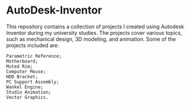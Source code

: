 # AutoDesk-Inventor
This repository contains a collection of projects I created using Autodesk Inventor during my university studies. The projects cover various topics, such as mechanical design, 3D modeling, and animation. Some of the projects included are:

    Parametric Reference;
    Motherboard;
    Muted Rim;
    Computer Mouse;
    HDD Bracket;
    PC Support Assembly;
    Wankel Engine;
    Studio Animation;
    Vector Graphics.
